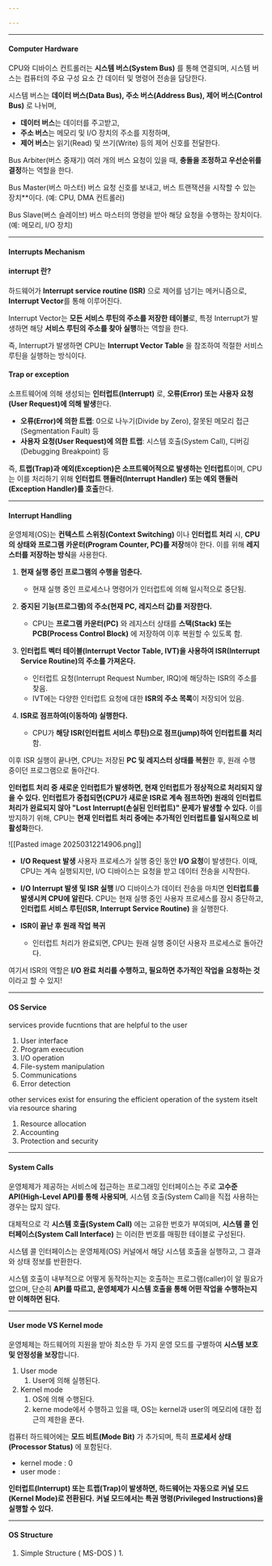 ```yaml
---

---
```


---

#### Computer Hardware
CPU와 디바이스 컨트롤러는 **시스템 버스(System Bus)** 를 통해 연결되며, 시스템 버스는 컴퓨터의 주요 구성 요소 간 데이터 및 명령어 전송을 담당한다.  

시스템 버스는 **데이터 버스(Data Bus), 주소 버스(Address Bus), 제어 버스(Control Bus)** 로 나뉘며,

- **데이터 버스**는 데이터를 주고받고,
- **주소 버스**는 메모리 및 I/O 장치의 주소를 지정하며,
- **제어 버스**는 읽기(Read) 및 쓰기(Write) 등의 제어 신호를 전달한다.

Bus Arbiter(버스 중재기)
여러 개의 버스 요청이 있을 때, **충돌을 조정하고 우선순위를 결정**하는 역할을 한다.

Bus Master(버스 마스터) 
버스 요청 신호를 보내고, 버스 트랜잭션을 시작할 수 있는 장치**이다. (예: CPU, DMA 컨트롤러)

Bus Slave(버스 슬레이브) 
버스 마스터의 명령을 받아 해당 요청을 수행하는 장치이다. (예: 메모리, I/O 장치)

---
#### Interrupts Mechanism

#### interrupt 란?
하드웨어가 **Interrupt service routine (ISR)** 으로 제어를 넘기는 메커니즘으로,  **Interrupt Vector**를 통해 이루어진다.  

Interrupt Vector는 **모든 서비스 루틴의 주소를 저장한 테이블**로, 특정 Interrupt가 발생하면 해당 **서비스 루틴의 주소를 찾아 실행**하는 역할을 한다.

즉, Interrupt가 발생하면 CPU는 **Interrupt Vector Table** 을 참조하여 적절한 서비스 루틴을 실행하는 방식이다.

#### Trap or exception
소프트웨어에 의해 생성되는 **인터럽트(Interrupt)** 로, **오류(Error) 또는 사용자 요청(User Request)에 의해 발생**한다.

- **오류(Error)에 의한 트랩**: 0으로 나누기(Divide by Zero), 잘못된 메모리 접근(Segmentation Fault) 등
- **사용자 요청(User Request)에 의한 트랩**: 시스템 호출(System Call), 디버깅(Debugging Breakpoint) 등

즉, **트랩(Trap)과 예외(Exception)은 소프트웨어적으로 발생하는 인터럽트**이며, CPU는 이를 처리하기 위해 **인터럽트 핸들러(Interrupt Handler) 또는 예외 핸들러(Exception Handler)를 호출**한다.

---
#### Interrupt Handling
운영체제(OS)는 **컨텍스트 스위칭(Context Switching)** 이나 **인터럽트 처리** 시, **CPU의 상태와 프로그램 카운터(Program Counter, PC)를 저장**해야 한다. 이를 위해 **레지스터를 저장하는 방식**을 사용한다.

1. **현재 실행 중인 프로그램의 수행을 멈춘다.**
    - 현재 실행 중인 프로세스나 명령어가 인터럽트에 의해 일시적으로 중단됨.
    
2. **중지된 기능(프로그램)의 주소(현재 PC, 레지스터 값)를 저장한다.**
    - CPU는 **프로그램 카운터(PC)** 와 레지스터 상태를 **스택(Stack) 또는 PCB(Process Control Block)** 에 저장하여 이후 복원할 수 있도록 함.
    
3. **인터럽트 벡터 테이블(Interrupt Vector Table, IVT)을 사용하여 ISR(Interrupt Service Routine)의 주소를 가져온다.**
    - 인터럽트 요청(Interrupt Request Number, IRQ)에 해당하는 ISR의 주소를 찾음.
    - IVT에는 다양한 인터럽트 요청에 대한 **ISR의 주소 목록**이 저장되어 있음.
    
4. **ISR로 점프하여(이동하여) 실행한다.**
    - CPU가 **해당 ISR(인터럽트 서비스 루틴)으로 점프(jump)하여 인터럽트를 처리**함.

이후 ISR 실행이 끝나면, CPU는 저장된 **PC 및 레지스터 상태를 복원**한 후, 원래 수행 중이던 프로그램으로 돌아간다.

**인터럽트 처리 중 새로운 인터럽트가 발생하면, 현재 인터럽트가 정상적으로 처리되지 않을 수 있다.** **인터럽트가 중첩되면(CPU가 새로운 ISR로 계속 점프하면) 원래의 인터럽트 처리가 완료되지 않아 "Lost Interrupt(손실된 인터럽트)" 문제가 발생할 수 있다.** 이를 방지하기 위해, CPU는 **현재 인터럽트 처리 중에는 추가적인 인터럽트를 일시적으로 비활성화**한다.


![[Pasted image 20250312214906.png]]

- **I/O Request 발생**
	사용자 프로세스가 실행 중인 동안 **I/O 요청**이 발생한다. 이때, CPU는 계속 실행되지만, I/O 디바이스는 요청을 받고 데이터 전송을 시작한다.
    
- **I/O Interrupt 발생 및 ISR 실행**
	I/O 디바이스가 데이터 전송을 마치면 **인터럽트를 발생시켜 CPU에 알린다.** CPU는 현재 실행 중인 사용자 프로세스를 잠시 중단하고, **인터럽트 서비스 루틴(ISR, Interrupt Service Routine)** 을 실행한다.
    
- **ISR이 끝난 후 원래 작업 복귀**
    - 인터럽트 처리가 완료되면, CPU는 원래 실행 중이던 사용자 프로세스로 돌아간다.


여기서  ISR의 역할은 **I/O 완료 처리를 수행하고, 필요하면 추가적인 작업을 요청하는 것**이라고 할 수 있지!

---
#### OS Service
services provide fucntions that are helpful to the user
1. User interface 
2. Program execution
3. I/O operation
4. File-system manipulation
5. Communications
6. Error detection

other services exist for ensuring the efficient operation of the system itselt via resource sharing

1. Resource allocation
2. Accounting
3. Protection and security


---
#### System Calls
운영체제가 제공하는 서비스에 접근하는 프로그래밍 인터페이스는 주로 **고수준 API(High-Level API)를 통해 사용되며**, 시스템 호출(System Call)을 직접 사용하는 경우는 많지 않다.

대체적으로 각 **시스템 호출(System Call)** 에는 고유한 번호가 부여되며, **시스템 콜 인터페이스(System Call Interface)** 는 이러한 번호를 매핑한 테이블로 구성된다.

시스템 콜 인터페이스는 운영체제(OS) 커널에서 해당 시스템 호출을 실행하고, 그 결과와 상태 정보를 반환한다.

시스템 호출이 내부적으로 어떻게 동작하는지는 호출하는 프로그램(caller)이 알 필요가 없으며, 단순히 **API를 따르고, 운영체제가 시스템 호출을 통해 어떤 작업을 수행하는지만 이해하면 된다.**


---
#### User mode VS Kernel mode
운영체제는 하드웨어의 지원을 받아 최소한 두 가지 운영 모드를 구별하여 **시스템 보호 및 안정성을 보장**합니다.

1. User mode
	1. User에 의해 실행된다. 
2. Kernel mode
	1. OS에 의해 수행된다.
	2. kerne mode에서 수행하고 있을 때, OS는 kernel과 user의 메모리에 대한 접근의 제한을 푼다.

컴퓨터 하드웨어에는 **모드 비트(Mode Bit)** 가 추가되며, 특히 **프로세서 상태(Processor Status)** 에 포함된다.
- kernel mode : 0
- user mode : 

**인터럽트(Interrupt) 또는 트랩(Trap)이 발생하면, 하드웨어는 자동으로 커널 모드(Kernel Mode)로 전환된다.**
**커널 모드에서는 특권 명령(Privileged Instructions)을 실행할 수 있다.**

---
#### OS Structure
1. Simple Structure ( MS-DOS )
	1. 